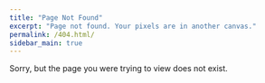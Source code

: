```yaml
---
title: "Page Not Found"
excerpt: "Page not found. Your pixels are in another canvas."
permalink: /404.html/
sidebar_main: true
---
```


Sorry, but the page you were trying to view does not exist.
